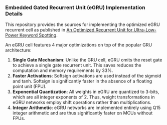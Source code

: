 ### Embedded Gated Recurrent Unit (eGRU) Implementation Details
This repository provides the sources for implementing the optimized eGRU recurrent cell as published in [An Optimized Recurrent Unit for Ultra-Low-Power Keyword Spotting](https://arxiv.org/abs/1902.05026). 

An eGRU cell features 4 major optimizations on top of the popular GRU architecture:
1. **Single Gate Mechanism**: Unlike the GRU cell, eGRU omits the reset gate to achieve a single gate recurrent unit. This saves reduces the computation and memory requirements by 33%.  
2. **Faster Activations**: Softsign activations are used instead of the sigmoid and tanh. Softsign is significantly faster in the absence of a floating point unit (FPU).
3. **Exponential Quantization**: All weights in eGRU are quantized to 3-bits, which are all integer exponents of 2. Thus, weight transformations in eGRU networks employ shift operations rather than multiplications.
4. **Integer Arithmetic**: eGRU networks are implemented entirely using Q15 integer arithmetic and are thus significantly faster on MCUs without FPUs.


